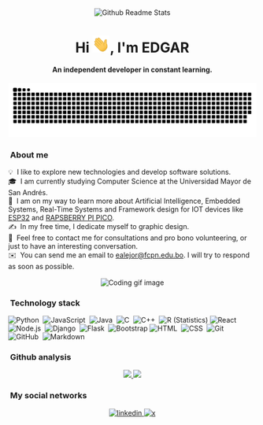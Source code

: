 <div align="center">
    <img width="100px" src="https://res.cloudinary.com/anuraghazra/image/upload/v1594908242/logo_ccswme.svg" align="center" alt="Github Readme Stats" />
    <h1 align="center">Hi <img width="35" src="https://github.com/1999AZZAR/1999AZZAR/blob/main/resources/img/waving.gif">, I'm EDGAR</h1>
    <h4 align="center">An independent developer in constant learning.</h4>
</div>

<div align="center"> 
  <a href="https://1999azzar.github.io/1999AZZAR/">
  <img  src="https://github.com/1999AZZAR/1999AZZAR/blob/main/resources/img/grid-snake.svg"
       alt="snake" /></a>
</div>


### &nbsp;About me

💡 &nbsp;I like to explore new technologies and develop software solutions.\
🎓 &nbsp;I am currently studying Computer Science at the Universidad Mayor de San Andrés.\
🌱 &nbsp;I am on my way to learn more about Artificial Intelligence, Embedded Systems, Real-Time Systems and Framework design for IOT devices like [ESP32](https://www.espressif.com/) and [RAPSBERRY PI PICO](https://www.raspberrypi.com/products/raspberry-pi-pico/).\
✍️ &nbsp;In my free time, I dedicate myself to graphic design.\
💬 &nbsp;Feel free to contact me for consultations and pro bono volunteering, or just to have an interesting conversation.\
✉️ &nbsp;You can send me an email to ealejor@fcpn.edu.bo. I will try to respond as soon as possible.

<div align="center">
<img align="center" width="200" height="200" src="https://raw.githubusercontent.com/royrustdev/royrustdev/main/assets/img/coding.gif" alt="Coding gif image" />
</div>

### &nbsp;Technology stack

![Python](https://img.shields.io/badge/-Python-05122A?style=flat&logo=python)&nbsp;
![JavaScript](https://img.shields.io/badge/-JavaScript-05122A?style=flat&logo=javascript)&nbsp;
![Java](https://img.shields.io/badge/-Java-05122A?style=flat&logo=Java&logoColor=FFA518)&nbsp;
![C](https://img.shields.io/badge/-C-05122A?style=flat&logo=C&logoColor=A8B9CC)&nbsp;
![C++](https://img.shields.io/badge/-C++-05122A?style=flat&logo=C%2B%2B&logoColor=00599C)&nbsp;
![R (Statistics)](https://img.shields.io/badge/-R-05122A?style=flat&logo=R&logoColor=276DC3)
![React](https://img.shields.io/badge/-React-05122A?style=flat&logo=react)&nbsp;
![Node.js](https://img.shields.io/badge/-Node.js-05122A?style=flat&logo=node.js)&nbsp;
![Django](https://img.shields.io/badge/-Django-05122A?style=flat&logo=django&logoColor=092E20)&nbsp;
![Flask](https://img.shields.io/badge/-Flask-05122A?style=flat&logo=flask)&nbsp;
![Bootstrap](https://img.shields.io/badge/-Bootstrap-05122A?style=flat&logo=bootstrap&logoColor=563D7C)
![HTML](https://img.shields.io/badge/-HTML-05122A?style=flat&logo=HTML5)&nbsp;
![CSS](https://img.shields.io/badge/-CSS-05122A?style=flat&logo=CSS3&logoColor=1572B6)&nbsp;
![Git](https://img.shields.io/badge/-Git-05122A?style=flat&logo=git)&nbsp;
![GitHub](https://img.shields.io/badge/-GitHub-05122A?style=flat&logo=github)&nbsp;
![Markdown](https://img.shields.io/badge/-Markdown-05122A?style=flat&logo=markdown)


### &nbsp;Github analysis

<p align="center">
<a href="https://github.com/ealejor">
  <img height="180em" src="https://github-readme-stats-eight-theta.vercel.app/api?username=ealejor&show_icons=true&theme=algolia&include_all_commits=true&count_private=true"/>
  <img height="180em" src="https://github-readme-stats-eight-theta.vercel.app/api/top-langs/?username=ealejor&layout=compact&langs_count=8&theme=algolia"/>
</a>
</p>






### &nbsp;My social networks

<div align="center">
 
   <a href="https://www.linkedin.com/in/edgar-alejo-755091291" target="_blank">
       <img src=https://img.shields.io/badge/linkedin-%2300acee.svg?color=405DE6&style=for-the-badge&logo=linkedin&logoColor=white alt=linkedin style="margin-bottom: 5px;" />
   </a>
    
   <a href="https://x.com/EDG_Alejo?s=09" target="_blank">
       <img src=https://img.shields.io/badge/x-%2300acee.svg?color=000000&style=for-the-badge&logo=x&logoColor=white alt=x style="margin-bottom: 5px;" />
   </a>

</div>
